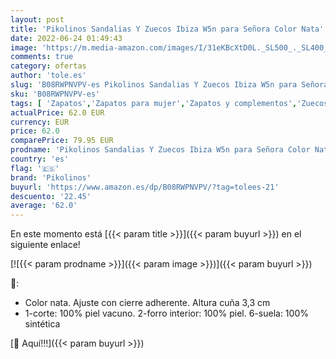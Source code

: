 ```yaml
---
layout: post
title: 'Pikolinos Sandalias Y Zuecos Ibiza W5n para Señora Color Nata'
date: 2022-06-24 01:49:43
image: 'https://m.media-amazon.com/images/I/31eKBcXtD0L._SL500_._SL400_.jpg'
comments: true
category: ofertas
author: 'tole.es'
slug: 'B08RWPNVPV-es Pikolinos Sandalias Y Zuecos Ibiza W5n para Señora Color Nata'
sku: 'B08RWPNVPV-es'
tags: [ 'Zapatos','Zapatos para mujer','Zapatos y complementos','Zuecos de mujer','Zuecos y mules de mujer','pikolinos','zuecos','🇪🇸', ]
actualPrice: 62.0 EUR
currency: EUR
price: 62.0
comparePrice: 79.95 EUR
prodname: 'Pikolinos Sandalias Y Zuecos Ibiza W5n para Señora Color Nata'
country: 'es'
flag: '🇪🇸'
brand: 'Pikolinos'
buyurl: 'https://www.amazon.es/dp/B08RWPNVPV/?tag=tolees-21'
descuento: '22.45'
average: '62.0'
---
```


En este momento está [{{< param title >}}]({{< param buyurl >}}) en el siguiente enlace!

[![{{< param prodname >}}]({{< param image >}})]({{< param buyurl >}})

🔎:

- Color nata. Ajuste con cierre adherente. Altura cuña 3,3 cm
- 1-corte: 100% piel vacuno. 2-forro interior: 100% piel. 6-suela: 100% sintética

[🛒 Aquí!!!]({{< param buyurl >}})
